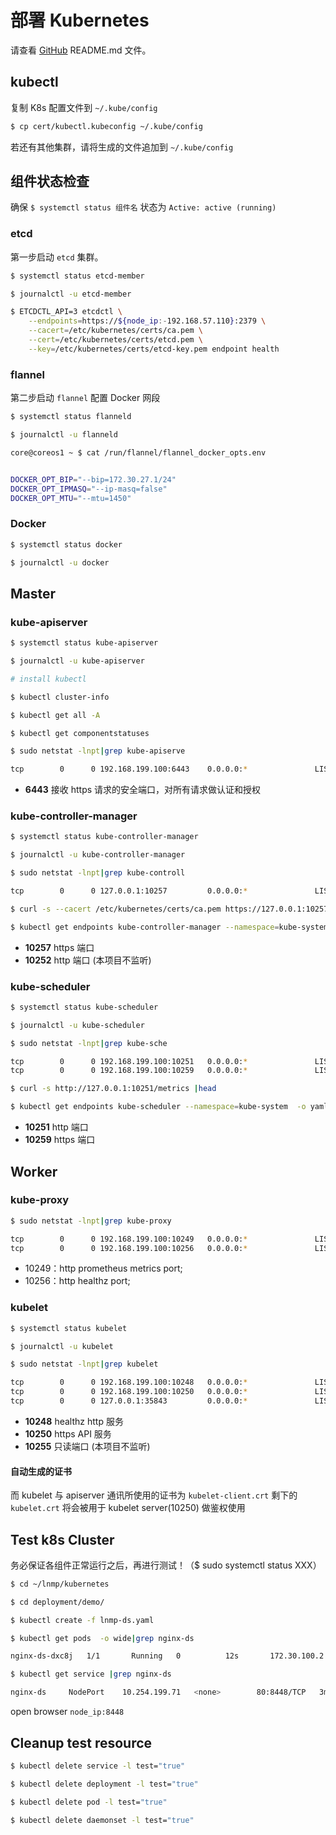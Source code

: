 # 部署 Kubernetes

请查看 [GitHub](https://github.com/khs1994-docker/lnmp-k8s) README.md 文件。

## kubectl

复制 K8s 配置文件到 `~/.kube/config`

```bash
$ cp cert/kubectl.kubeconfig ~/.kube/config
```

若还有其他集群，请将生成的文件追加到 `~/.kube/config`

## 组件状态检查

确保 `$ systemctl status 组件名` 状态为 `Active: active (running)`

### etcd

第一步启动 `etcd` 集群。

```bash
$ systemctl status etcd-member

$ journalctl -u etcd-member

$ ETCDCTL_API=3 etcdctl \
    --endpoints=https://${node_ip:-192.168.57.110}:2379 \
    --cacert=/etc/kubernetes/certs/ca.pem \
    --cert=/etc/kubernetes/certs/etcd.pem \
    --key=/etc/kubernetes/certs/etcd-key.pem endpoint health
```

### flannel

第二步启动 `flannel` 配置 Docker 网段

```bash
$ systemctl status flanneld

$ journalctl -u flanneld

core@coreos1 ~ $ cat /run/flannel/flannel_docker_opts.env


DOCKER_OPT_BIP="--bip=172.30.27.1/24"
DOCKER_OPT_IPMASQ="--ip-masq=false"
DOCKER_OPT_MTU="--mtu=1450"
```

### Docker

```bash
$ systemctl status docker

$ journalctl -u docker
```

## Master

### kube-apiserver

```bash
$ systemctl status kube-apiserver

$ journalctl -u kube-apiserver

# install kubectl

$ kubectl cluster-info

$ kubectl get all -A

$ kubectl get componentstatuses

$ sudo netstat -lnpt|grep kube-apiserve

tcp        0      0 192.168.199.100:6443    0.0.0.0:*               LISTEN      25691/kube-apiserve
```

- **6443** 接收 https 请求的安全端口，对所有请求做认证和授权

### kube-controller-manager

```bash
$ systemctl status kube-controller-manager

$ journalctl -u kube-controller-manager

$ sudo netstat -lnpt|grep kube-controll

tcp        0      0 127.0.0.1:10257         0.0.0.0:*               LISTEN      638/kube-controller

$ curl -s --cacert /etc/kubernetes/certs/ca.pem https://127.0.0.1:10257/metrics |head

$ kubectl get endpoints kube-controller-manager --namespace=kube-system  -o yaml
```

- **10257** https 端口
- **10252** http 端口 (本项目不监听)

### kube-scheduler

```bash
$ systemctl status kube-scheduler

$ journalctl -u kube-scheduler

$ sudo netstat -lnpt|grep kube-sche

tcp        0      0 192.168.199.100:10251   0.0.0.0:*               LISTEN      25873/kube-schedule
tcp        0      0 192.168.199.100:10259   0.0.0.0:*               LISTEN      25873/kube-schedule

$ curl -s http://127.0.0.1:10251/metrics |head

$ kubectl get endpoints kube-scheduler --namespace=kube-system  -o yaml
```

- **10251** http 端口
- **10259** https 端口

## Worker

### kube-proxy

```bash
$ sudo netstat -lnpt|grep kube-proxy

tcp        0      0 192.168.199.100:10249   0.0.0.0:*               LISTEN      26034/kube-proxy    
tcp        0      0 192.168.199.100:10256   0.0.0.0:*               LISTEN      26034/kube-proxy
```

- 10249：http prometheus metrics port;
- 10256：http healthz port;

### kubelet

```bash
$ systemctl status kubelet

$ journalctl -u kubelet

$ sudo netstat -lnpt|grep kubelet

tcp        0      0 192.168.199.100:10248   0.0.0.0:*               LISTEN      26484/kubelet       
tcp        0      0 192.168.199.100:10250   0.0.0.0:*               LISTEN      26484/kubelet       
tcp        0      0 127.0.0.1:35843         0.0.0.0:*               LISTEN      26484/kubelet
```

- **10248** healthz http 服务
- **10250** https API 服务
- **10255** 只读端口 (本项目不监听)

#### 自动生成的证书

而 kubelet 与 apiserver 通讯所使用的证书为 `kubelet-client.crt` 剩下的 `kubelet.crt` 将会被用于 kubelet server(10250) 做鉴权使用

## Test k8s Cluster

务必保证各组件正常运行之后，再进行测试！（$ sudo systemctl status XXX）

```bash
$ cd ~/lnmp/kubernetes

$ cd deployment/demo/

$ kubectl create -f lnmp-ds.yaml

$ kubectl get pods  -o wide|grep nginx-ds

nginx-ds-dxc8j   1/1       Running   0          12s       172.30.100.2   coreos1

$ kubectl get service |grep nginx-ds

nginx-ds     NodePort    10.254.199.71   <none>        80:8448/TCP   3m
```

open browser `node_ip:8448`

## Cleanup test resource

```bash
$ kubectl delete service -l test="true"

$ kubectl delete deployment -l test="true"

$ kubectl delete pod -l test="true"

$ kubectl delete daemonset -l test="true"
```

